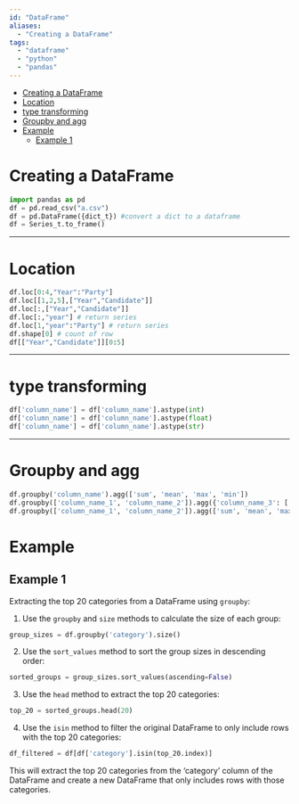 ```yaml
---
id: "DataFrame"
aliases:
  - "Creating a DataFrame"
tags:
  - "dataframe"
  - "python"
  - "pandas"
---
```


<!--toc:start-->
- [Creating a DataFrame](#creating-a-dataframe)
- [Location](#location)
- [type transforming](#type-transforming)
- [Groupby and agg](#groupby-and-agg)
- [Example](#example)
  - [Example 1](#example-1)
<!--toc:end-->

# Creating a DataFrame
```python
import pandas as pd
df = pd.read_csv("a.csv")
df = pd.DataFrame({dict_t}) #convert a dict to a dataframe
df = Series_t.to_frame()
```
---
# Location
```python
df.loc[0:4,"Year":"Party"]
df.loc[[1,2,5],["Year","Candidate"]]
df.loc[:,["Year","Candidate"]]
df.loc[:,"year"] # return series
df.loc[1,"year":"Party"] # return series
df.shape[0] # count of row
df[["Year","Candidate"]][0:5]
```
---
# type transforming
```python
df['column_name'] = df['column_name'].astype(int)
df['column_name'] = df['column_name'].astype(float)
df['column_name'] = df['column_name'].astype(str)
```
---
# Groupby and agg
```python
df.groupby('column_name').agg(['sum', 'mean', 'max', 'min'])
df.groupby(['column_name_1', 'column_name_2']).agg({'column_name_3': ['sum', 'mean'], 'column_name_4': ['max', 'min']})
df.groupby(['column_name_1', 'column_name_2']).agg(['sum', 'mean', 'max', 'min'])
```


# Example

## Example 1

Extracting the top 20 categories from a DataFrame using `groupby`:

1. Use the `groupby` and `size` methods to calculate the size of each group:
```python
group_sizes = df.groupby('category').size()
````

2.  Use the `sort_values` method to sort the group sizes in descending order:

```python
sorted_groups = group_sizes.sort_values(ascending=False)
```

3.  Use the `head` method to extract the top 20 categories:

```python
top_20 = sorted_groups.head(20)
```

4.  Use the `isin` method to filter the original DataFrame to only include rows with the top 20 categories:

```python
df_filtered = df[df['category'].isin(top_20.index)]
```

This will extract the top 20 categories from the ‘category’ column of the DataFrame and create a new DataFrame that only includes rows with those categories.

